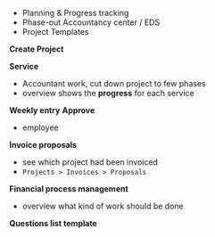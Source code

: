 - Planning & Progress tracking
- Phase-out Accountancy center / EDS
- Project Templates

**Create Project**

**Service**
- Accountant work, cut down project to few phases
- overview shows the **progress** for each service

**Weekly entry**
**Approve** 
- employee

**Invoice proposals**
- see which project had been invoiced
- `Projects > Invoices > Proposals`

**Financial process management**
- overview what kind of work should be done

**Questions list template**
